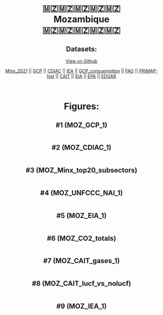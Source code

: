 
<center>
<h1 align="center">
🇲🇿🇲🇿🇲🇿🇲🇿🇲🇿
<br>
Mozambique
<br>
🇲🇿🇲🇿🇲🇿🇲🇿🇲🇿
</h1>
<h2>Datasets:</h2>
<p><a href="https://github.com/dquintani/GreenhouseData/tree/master/country_data/MOZ_Mozambique/data">View on Github</a>
<br></p><p><a href="data/MOZ_Minx_2021.csv">Minx_2021</a> || <a href="data/MOZ_GCP.csv">GCP</a> || <a href="data/MOZ_CDIAC.csv">CDIAC</a> || <a href="data/MOZ_IEA.csv">IEA</a> || <a href="data/MOZ_GCP_consupmption.csv">GCP_consupmption</a> || <a href="data/MOZ_FAO.csv">FAO</a> || <a href="data/MOZ_PRIMAP-hist.csv">PRIMAP-hist</a> || <a href="data/MOZ_CAIT.csv">CAIT</a> || <a href="data/MOZ_EIA.csv">EIA</a> || <a href="data/MOZ_EPA.csv">EPA</a> || <a href="data/MOZ_EDGAR.csv">EDGAR</a></p><p><br></p>
<h1>Figures:</h1><h2>#1 (MOZ_GCP_1)</h2>
<p><img alt="" src="figures/MOZ_GCP_1.png" /></p><h2>#2 (MOZ_CDIAC_1)</h2>
<p><img alt="" src="figures/MOZ_CDIAC_1.png" /></p><h2>#3 (MOZ_Minx_top20_subsectors)</h2>
<p><img alt="" src="figures/MOZ_Minx_top20_subsectors.png" /></p><h2>#4 (MOZ_UNFCCC_NAI_1)</h2>
<p><img alt="" src="figures/MOZ_UNFCCC_NAI_1.png" /></p><h2>#5 (MOZ_EIA_1)</h2>
<p><img alt="" src="figures/MOZ_EIA_1.png" /></p><h2>#6 (MOZ_CO2_totals)</h2>
<p><img alt="" src="figures/MOZ_CO2_totals.png" /></p><h2>#7 (MOZ_CAIT_gases_1)</h2>
<p><img alt="" src="figures/MOZ_CAIT_gases_1.png" /></p><h2>#8 (MOZ_CAIT_lucf_vs_nolucf)</h2>
<p><img alt="" src="figures/MOZ_CAIT_lucf_vs_nolucf.png" /></p><h2>#9 (MOZ_IEA_1)</h2>
<p><img alt="" src="figures/MOZ_IEA_1.png" /></p>